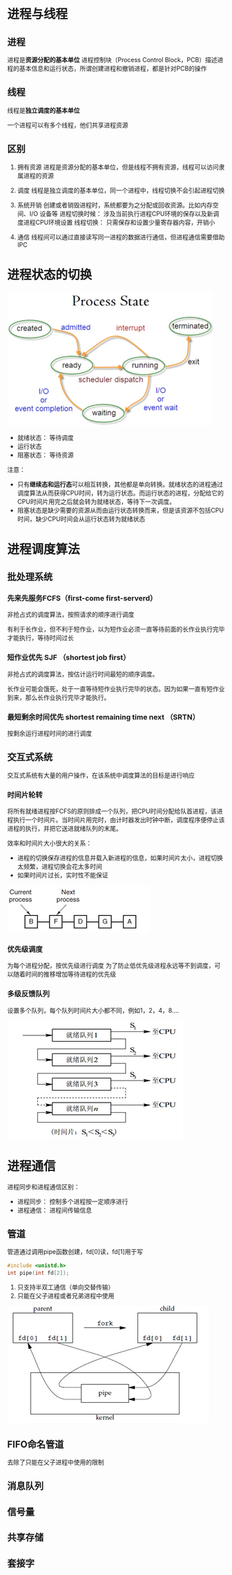 # 进程与线程

## 进程
进程是**资源分配的基本单位**
进程控制块（Process Control Block，PCB）描述进程的基本信息和运行状态，所谓创建进程和撤销进程，都是针对PCB的操作

## 线程
线程是**独立调度的基本单位**

一个进程可以有多个线程，他们共享进程资源


## 区别

1. 拥有资源
进程是资源分配的基本单位，但是线程不拥有资源，线程可以访问隶属进程的资源

2. 调度
线程是独立调度的基本单位，同一个进程中，线程切换不会引起进程切换

3. 系统开销
创建或者销毁进程时，系统都要为之分配或回收资源。比如内存空间、I/O 设备等
进程切换时候： 涉及当前执行进程CPU环境的保存以及新调度进程CPU环境设置
线程切换： 只需保存和设置少量寄存器内容，开销小


4. 通信
线程间可以通过直接读写同一进程的数据进行通信，但进程通信需要借助IPC

# 进程状态的切换

![](media/16202920640128.jpg)

- 就绪状态： 等待调度
- 运行状态
- 阻塞状态： 等待资源

注意：
- 只有**继续态和运行态**可以相互转换，其他都是单向转换。就绪状态的进程通过调度算法从而获得CPU时间，转为运行状态。而运行状态的进程，分配给它的CPU时间片用完之后就会转为就绪状态，等待下一次调度。
- 阻塞状态是缺少需要的资源从而由运行状态转换而来，但是该资源不包括CPU时间，缺少CPU时间会从运行状态转为就绪状态

# 进程调度算法

## 批处理系统

### 先来先服务FCFS（first-come first-serverd）
非抢占式的调度算法，按照请求的顺序进行调度

有利于长作业，但不利于短作业，以为短作业必须一直等待前面的长作业执行完毕才能执行，等待时间过长

### 短作业优先 SJF （shortest job first）
非抢占式的调度算法，按估计运行时间最短的顺序调度。

长作业可能会饿死，处于一直等待短作业执行完毕的状态。因为如果一直有短作业到来，那么长作业执行完毕才能执行。

### 最短剩余时间优先 shortest remaining time next （SRTN）

按剩余运行进程时间的进行调度

## 交互式系统
交互式系统有大量的用户操作，在该系统中调度算法的目标是进行响应

### 时间片轮转
将所有就绪进程按FCFS的原则排成一个队列，把CPU时间分配给队首进程，该进程执行一个时间片。当时间片用完时，由计时器发出时钟中断，调度程序便停止该进程的执行，并把它送进就绪队列的末尾。

效率和时间片大小很大的关系：
- 进程的切换保存进程的信息并载入新进程的信息，如果时间片太小，进程切换太频繁，进程切换会花太多时间
- 如果时间片过长，实时性不能保证

![](media/16202944768971.jpg)

### 优先级调度
为每个进程分配，按优先级进行调度
为了防止低优先级进程永远等不到调度，可以随着时间的推移增加等待进程的优先级

### 多级反馈队列

设置多个队列，每个队列时间片大小都不同，例如1，2，4，8.... 

![](media/16202954684121.jpg)

# 进程通信
进程同步和进程通信区别：
- 进程同步： 控制多个进程按一定顺序进行
- 进程通信： 进程间传输信息

## 管道
管道通过调用pipe函数创建，fd[0]读，fd[1]用于写

```c++
#include <unistd.h>
int pipe(int fd[2]);
```

1. 只支持半双工通信（单向交替传输）
2. 只能在父子进程或者兄弟进程中使用

![](media/16202963555839.jpg)

## FIFO命名管道

去除了只能在父子进程中使用的限制

## 消息队列
## 信号量
## 共享存储
## 套接字